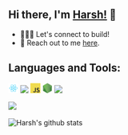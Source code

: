 ## Hi there, I'm [Harsh!](https://github.com/harsh-b14/) 👋

- 👨🏽‍💻 Let's connect to build!
- 💬 Reach out to me [here](mailto:hbhanderi148@gmail.com).

## Languages and Tools:

<code><img height="20" src="https://raw.githubusercontent.com/github/explore/master/topics/react/react.png"/></code>
<code><img height="20" src="https://nextjs.org/static/favicon/favicon-32x32.png"/></code>
<code><img height="20" src="https://raw.githubusercontent.com/github/explore/master/topics/javascript/javascript.png"/></code>
<code><img height="20" src="https://raw.githubusercontent.com/github/explore/master/topics/nodejs/nodejs.png"/></code>
<code><img height="20" src="https://avatars.githubusercontent.com/u/45120?s=200&v=4"></code>

![](https://komarev.com/ghpvc/?username=harsh-b14&color=blue)

![Harsh's github stats](https://github-readme-stats.vercel.app/api?username=harsh-b14&count_private=true&include_all_commits=true&hide_border=true&show_icons=true&count_private=true&title_color=ffffff&text_color=c9cacc&icon_color=58a6ff&bg_color=161b22)
